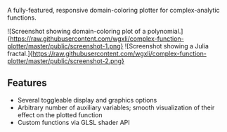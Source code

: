 A fully-featured, responsive domain-coloring plotter for complex-analytic functions.

![Screenshot showing domain-coloring plot of a polynomial.]{https://raw.githubusercontent.com/wgxli/complex-function-plotter/master/public/screenshot-1.png}
![Screenshot showing a Julia fractal.]{https://raw.githubusercontent.com/wgxli/complex-function-plotter/master/public/screenshot-2.png}

Features
--------
* Several toggleable display and graphics options
* Arbitrary number of auxiliary variables; smooth visualization of their effect on the plotted function
* Custom functions via GLSL shader API
